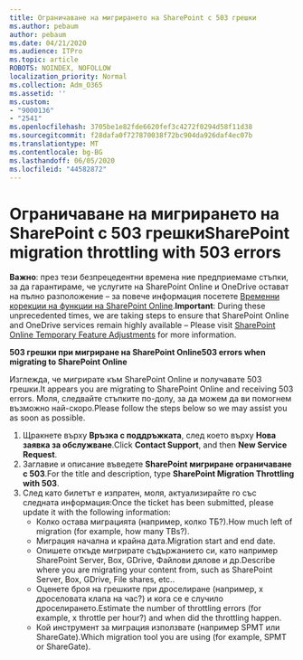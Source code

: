 ```yaml
---
title: Ограничаване на мигрирането на SharePoint с 503 грешки
ms.author: pebaum
author: pebaum
ms.date: 04/21/2020
ms.audience: ITPro
ms.topic: article
ROBOTS: NOINDEX, NOFOLLOW
localization_priority: Normal
ms.collection: Adm_O365
ms.assetid: ''
ms.custom:
- "9000136"
- "2541"
ms.openlocfilehash: 3705be1e82fde6620fef3c4272f0294d58f11d38
ms.sourcegitcommit: f28dafa0f727870038f72bc904da926daf4ec07b
ms.translationtype: MT
ms.contentlocale: bg-BG
ms.lasthandoff: 06/05/2020
ms.locfileid: "44582872"
---
```

# <a name="sharepoint-migration-throttling-with-503-errors"></a><span data-ttu-id="78dc7-102">Ограничаване на мигрирането на SharePoint с 503 грешки</span><span class="sxs-lookup"><span data-stu-id="78dc7-102">SharePoint migration throttling with 503 errors</span></span>

<span data-ttu-id="78dc7-103">**Важно**: през тези безпрецедентни времена ние предприемаме стъпки, за да гарантираме, че услугите на SharePoint Online и OneDrive остават на пълно разположение – за повече информация посетете [Временни корекции на функции на SharePoint Online](https://aka.ms/ODSPAdjustments).</span><span class="sxs-lookup"><span data-stu-id="78dc7-103">**Important**: During these unprecedented times, we are taking steps to ensure that SharePoint Online and OneDrive services remain highly available – Please visit [SharePoint Online Temporary Feature Adjustments](https://aka.ms/ODSPAdjustments) for more information.</span></span>

<span data-ttu-id="78dc7-104">**503 грешки при мигриране на SharePoint Online**</span><span class="sxs-lookup"><span data-stu-id="78dc7-104">**503 errors when migrating to SharePoint Online**</span></span>

<span data-ttu-id="78dc7-105">Изглежда, че мигрирате към SharePoint Online и получавате 503 грешки.</span><span class="sxs-lookup"><span data-stu-id="78dc7-105">It appears you are migrating to SharePoint Online and receiving 503 errors.</span></span> <span data-ttu-id="78dc7-106">Моля, следвайте стъпките по-долу, за да можем да ви помогнем възможно най-скоро.</span><span class="sxs-lookup"><span data-stu-id="78dc7-106">Please follow the steps below so we may assist you as soon as possible.</span></span> 

1. <span data-ttu-id="78dc7-107">Щракнете върху **Връзка с поддръжката**, след което върху **Нова заявка за обслужване**.</span><span class="sxs-lookup"><span data-stu-id="78dc7-107">Click **Contact Support**, and then **New Service Request**.</span></span>
2. <span data-ttu-id="78dc7-108">Заглавие и описание въведете **SharePoint мигриране ограничаване с 503**.</span><span class="sxs-lookup"><span data-stu-id="78dc7-108">For the title and description, type **SharePoint Migration Throttling with 503**.</span></span>
3. <span data-ttu-id="78dc7-109">След като билетът е изпратен, моля, актуализирайте го със следната информация:</span><span class="sxs-lookup"><span data-stu-id="78dc7-109">Once the ticket has been submitted, please update it with the following information:</span></span>
    - <span data-ttu-id="78dc7-110">Колко остава миграцията (например, колко ТБ?).</span><span class="sxs-lookup"><span data-stu-id="78dc7-110">How much left of migration (for example, how many TBs?).</span></span>
    - <span data-ttu-id="78dc7-111">Миграция начална и крайна дата.</span><span class="sxs-lookup"><span data-stu-id="78dc7-111">Migration start and end date.</span></span>
    - <span data-ttu-id="78dc7-112">Опишете откъде мигрирате съдържанието си, като например SharePoint Server, Box, GDrive, Файлови дялове и др.</span><span class="sxs-lookup"><span data-stu-id="78dc7-112">Describe where you are migrating your content from, such as SharePoint Server, Box, GDrive, File shares, etc..</span></span>
    - <span data-ttu-id="78dc7-113">Оценете броя на грешките при дроселиране (например, x дроселовата клапа на час?) и кога се е случило дроселирането.</span><span class="sxs-lookup"><span data-stu-id="78dc7-113">Estimate the number of throttling errors (for example, x throttle per hour?) and when did the throttling happen.</span></span>
    - <span data-ttu-id="78dc7-114">Кой инструмент за миграция използвате (например SPMT или ShareGate).</span><span class="sxs-lookup"><span data-stu-id="78dc7-114">Which migration tool you are using (for example, SPMT or ShareGate).</span></span>


